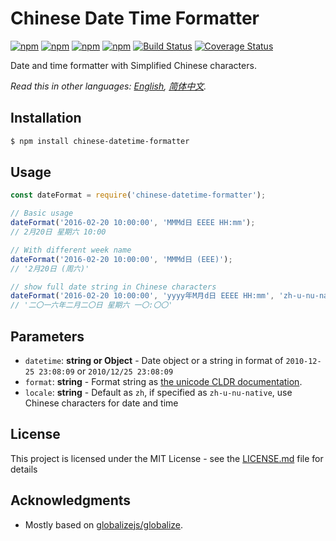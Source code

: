 # Chinese Date Time Formatter

[![npm](https://img.shields.io/npm/v/chinese-datetime-formatter.svg)](https://www.npmjs.com/package/chinese-datetime-formatter)
[![npm](https://img.shields.io/npm/dm/chinese-datetime-formatter.svg)](https://www.npmjs.com/package/chinese-datetime-formatter)
[![npm](https://img.shields.io/npm/dt/chinese-datetime-formatter.svg)](https://www.npmjs.com/package/chinese-datetime-formatter)
[![npm](https://img.shields.io/npm/l/chinese-datetime-formatter.svg)](https://www.npmjs.com/package/chinese-datetime-formatter)
[![Build Status](https://travis-ci.org/fengerzh/chinese-date-formatter.svg?branch=master)](https://travis-ci.org/fengerzh/chinese-date-formatter)
[![Coverage Status](https://coveralls.io/repos/github/fengerzh/chinese-date-formatter/badge.svg?branch=master)](https://coveralls.io/github/fengerzh/chinese-date-formatter?branch=master)

Date and time formatter with Simplified Chinese characters.

*Read this in other languages: [English](README.md), [简体中文](README.zh-cn.md).*

## Installation

```bash
$ npm install chinese-datetime-formatter
```

## Usage

```js
const dateFormat = require('chinese-datetime-formatter');

// Basic usage
dateFormat('2016-02-20 10:00:00', 'MMMd日 EEEE HH:mm');
// 2月20日 星期六 10:00

// With different week name
dateFormat('2016-02-20 10:00:00', 'MMMd日 (EEE)');
// '2月20日 (周六)'

// show full date string in Chinese characters
dateFormat('2016-02-20 10:00:00', 'yyyy年M月d日 EEEE HH:mm', 'zh-u-nu-native');
// '二〇一六年二月二〇日 星期六 一〇:〇〇'
```

## Parameters

- `datetime`: **string or Object** - Date object or a string in format of `2010-12-25 23:08:09` or `2010/12/25 23:08:09`
- `format`: **string** - Format string as [the unicode CLDR documentation](http://www.unicode.org/reports/tr35/tr35-dates.html#Date_Field_Symbol_Table).
- `locale`: **string** - Default as `zh`, if specified as `zh-u-nu-native`, use Chinese characters for date and time

## License

This project is licensed under the MIT License - see the [LICENSE.md](LICENSE.md) file for details

## Acknowledgments

* Mostly based on [globalizejs/globalize](https://github.com/globalizejs/globalize).
